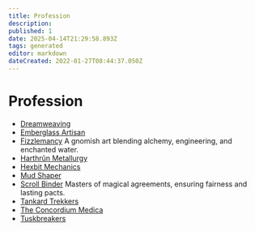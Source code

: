 ```yaml
---
title: Profession
description:
published: 1
date: 2025-04-14T21:29:58.893Z
tags: generated
editor: markdown
dateCreated: 2022-01-27T08:44:37.050Z
---
```


# Profession
- [Dreamweaving](/structure/social/profession/dreamweaving.md)
- [Emberglass Artisan](/structure/social/profession/emberglass-artisan.md)
- [Fizzlemancy](/structure/social/profession/fizzlemancy.md)
  A gnomish art blending alchemy, engineering, and enchanted water.
- [Harthrûn Metallurgy](/structure/social/profession/harthrûn-metallurgy.md)
- [Hexbit Mechanics](/structure/social/profession/hexbit-mechanics.md)
- [Mud Shaper](/structure/social/profession/mud-shaper.md)
- [Scroll Binder](/structure/social/profession/scroll-binder.md)
  Masters of magical agreements, ensuring fairness and lasting pacts.
- [Tankard Trekkers](/structure/social/profession/tankard-trekkers.md)
- [The Concordium Medica](/structure/social/profession/concordium-medica.md)
- [Tuskbreakers](/structure/social/profession/tuskbreakers.md)
